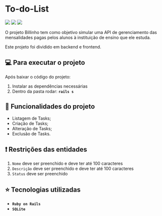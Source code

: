 # To-do-List
<p>
    <img src="http://img.shields.io/static/v1?label=LICENSE&message=MIT&color=green"/>
    <img src="http://img.shields.io/static/v1?label=VERSION&message=1.0&color=blue"/>
    <img src="http://img.shields.io/static/v1?label=STATUS&message=CONSTRUCTION&color=orange"/>
</p>


O projeto Billinho tem como objetivo simular uma API de gerenciamento das mensalidades pagas pelos alunos à instituição de ensino que ele estuda.

Este projeto foi dividido em backend e frontend.

## :computer: Para executar o projeto

Após baixar o código do projeto:
 1) Instalar as dependências necessárias
 2) Dentro da pasta rodar: **`rails s`**


## :hammer: Funcionalidades do projeto

* Listagem de Tasks;
* Criação de Tasks;
* Alteração de Tasks;
* Exclusão de Tasks.

## :exclamation: Restrições das entidades

 1) `Nome` deve ser preenchido e deve ter até 100 caracteres
 2) `Descrição` deve ser preenchido e deve ter até 100 caracteres
 3) `Status` deve ser preenchido


## :star: Tecnologias utilizadas

- **`Ruby on Rails`**
- **`SQLite`**

